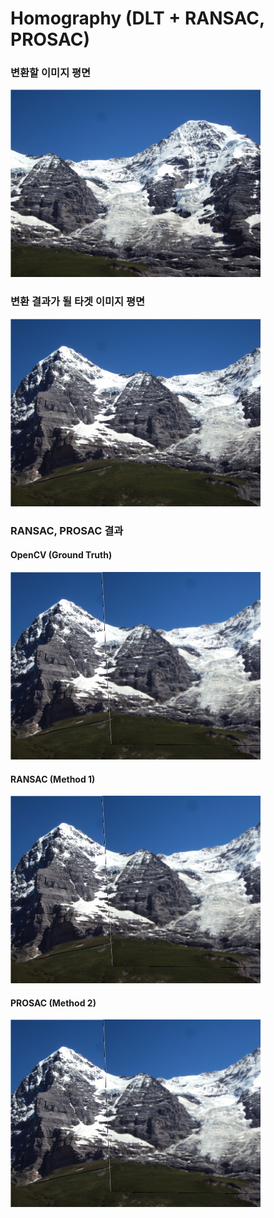 # Homography (DLT + RANSAC, PROSAC)
### 변환할 이미지 평면
![](sources/02.jpg)
### 변환 결과가 될 타겟 이미지 평면
![](sources/01.jpg)
### RANSAC, PROSAC 결과
#### OpenCV (Ground Truth)
![](results/opencv.png)
#### RANSAC (Method 1)
![](results/RANSAC.png)
#### PROSAC (Method 2)
![](results/PROSAC.png)
